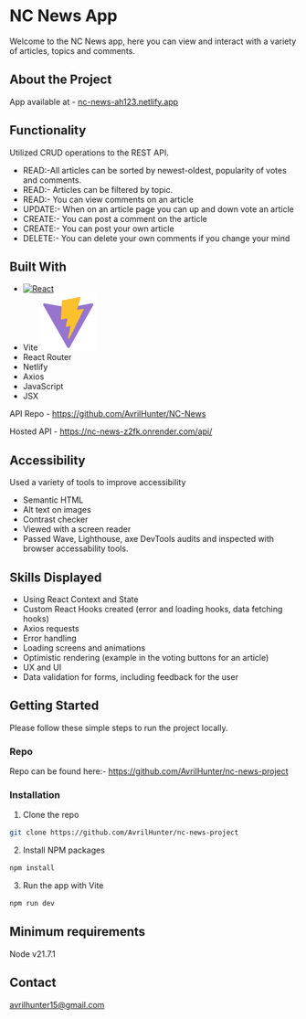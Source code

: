 # NC News App

Welcome to the NC News app, here you can view and interact with a variety of articles, topics and comments.

## About the Project
App available at -  [nc-news-ah123.netlify.app](https://nc-news-ah123.netlify.app)

## Functionality

Utilized CRUD operations to the REST API.

- READ:-All articles can be sorted by newest-oldest, popularity of votes and comments.
- READ:- Articles can be filtered by topic.
- READ:- You can view comments on an article 
- UPDATE:- When on an article page you can up and down vote an article
- CREATE:- You can post a comment on the article
- CREATE:- You can post your own article
- DELETE:- You can delete your own comments if you change your mind

## Built With

- [![React][React.js]][React-url]
- Vite ![Vite.js](image.png)
- React Router
- Netlify
- Axios
- JavaScript
- JSX


API Repo - 
https://github.com/AvrilHunter/NC-News   
 
Hosted API - https://nc-news-z2fk.onrender.com/api/

## Accessibility 

Used a variety of tools to improve accessibility
- Semantic HTML
- Alt text on images
- Contrast checker
- Viewed with a screen reader
- Passed Wave, Lighthouse, axe DevTools audits and inspected with browser accessability tools.

## Skills Displayed

- Using React Context and State 
- Custom React Hooks created (error and loading hooks, data fetching hooks)
- Axios requests
- Error handling
- Loading screens and animations
- Optimistic rendering (example in the voting buttons for an article)
- UX and UI
- Data validation for forms, including feedback for the user



## Getting Started

Please follow these simple steps to run the project locally.  

### Repo

Repo can be found here:- https://github.com/AvrilHunter/nc-news-project

### Installation
1. Clone the repo
```sh
git clone https://github.com/AvrilHunter/nc-news-project
```
2. Install NPM packages
```sh
npm install
```
3. Run the app with Vite
```sh
npm run dev
```

## Minimum requirements

Node v21.7.1

## Contact

avrilhunter15@gmail.com


[React.js]: https://img.shields.io/badge/React-20232A?style=for-the-badge&logo=react&logoColor=61DAFB
[React-url]: https://reactjs.org/

